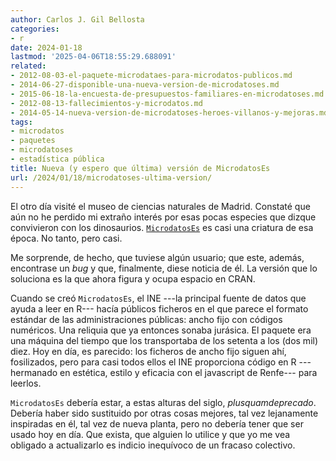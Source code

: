 ```yaml
---
author: Carlos J. Gil Bellosta
categories:
- r
date: 2024-01-18
lastmod: '2025-04-06T18:55:29.688091'
related:
- 2012-08-03-el-paquete-microdataes-para-microdatos-publicos.md
- 2014-06-27-disponible-una-nueva-version-de-microdatoses.md
- 2015-06-18-la-encuesta-de-presupuestos-familiares-en-microdatoses.md
- 2012-08-13-fallecimientos-y-microdatos.md
- 2014-05-14-nueva-version-de-microdatoses-heroes-villanos-y-mejoras.md
tags:
- microdatos
- paquetes
- microdatoses
- estadística pública
title: Nueva (y espero que última) versión de MicrodatosEs
url: /2024/01/18/microdatoses-ultima-version/
---
```


El otro día visité el museo de ciencias naturales de Madrid. Constaté que aún no he perdido mi extraño interés por esas pocas especies que dizque convivieron con los dinosaurios. [`MicrodatosEs`](https://cran.r-project.org/web/packages/MicroDatosEs/index.html) es casi una criatura de esa época. No tanto, pero casi.

Me sorprende, de hecho, que tuviese algún usuario; que este, además, encontrase un _bug_ y que, finalmente, diese noticia de él. La versión que lo soluciona es la que ahora figura y ocupa espacio en CRAN.

Cuando se creó `MicrodatosEs`, el INE ---la principal fuente de datos que ayuda a leer en R--- hacía públicos ficheros en el que parece el formato estándar de las administraciones públicas: ancho fijo con códigos numéricos. Una reliquia que ya entonces sonaba jurásica. El paquete era una máquina del tiempo que los transportaba de los setenta a los (dos mil) diez. Hoy en día, es parecido: los ficheros de ancho fijo siguen ahí, fosilizados, pero para casi todos ellos el INE proporciona código en R ---hermanado en estética, estilo y eficacia con el javascript de Renfe--- para leerlos.

`MicrodatosEs` debería estar, a estas alturas del siglo, _plusquamdeprecado_. Debería haber sido sustituido por otras cosas mejores, tal vez lejanamente inspiradas en él, tal vez de nueva planta, pero no debería tener que ser usado hoy en día. Que exista, que alguien lo utilice y que yo me vea obligado a actualizarlo es indicio inequívoco de un fracaso colectivo.
